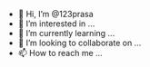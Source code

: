 - 👋 Hi, I’m @123prasa
- 👀 I’m interested in ...
- 🌱 I’m currently learning ...
- 💞️ I’m looking to collaborate on ...
- 📫 How to reach me ...

<!---
123prasa/123prasa is a ✨ special ✨ repository because its `README.md` (this file) appears on your GitHub profile.
You can click the Preview link to take a look at your changes.
--->
